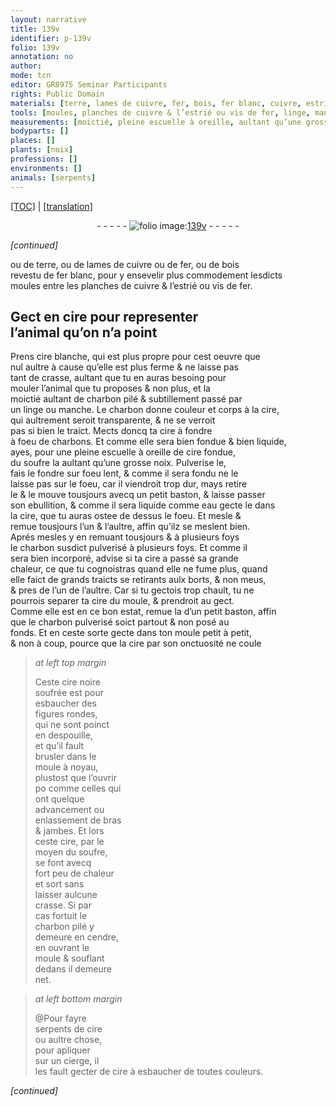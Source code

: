 ```yaml
---
layout: narrative
title: 139v
identifier: p-139v
folio: 139v
annotation: no
author:
mode: tcn
editor: GR8975 Seminar Participants
rights: Public Domain
materials: [terre, lames de cuivre, fer, bois, fer blanc, cuivre, estrié, cire, cire blanche, crasse, charbon pilé, linge, charbon, charbons, soufre, eau, charbon susdict pulverisé, charbon pulverisé, cire noire soufrée, cendre]
tools: [moules, planches de cuivre & l’estrié ou vis de fer, linge, manche, escuelle à oreille, baston, moule, moule à noyau, cierge]
measurements: [moictié, pleine escuelle à oreille, aultant qu’une grosse noix]
bodyparts: []
places: []
plants: [noix]
professions: []
environments: []
animals: [serpents]
---
```


<p><a href="{{ site.baseurl }}/normalized/">[TOC]</a> | <a href="{{ site.baseurl }}/texts/p-139v_tl/" target="_blank">[translation]</a></p><div class="folio" align="center">- - - - - <a href="http://gallica.bnf.fr/ark:/12148/btv1b10500001g/f284.image" target="_blank"><img src="https://cu-mkp.github.io/2017-workshop-edition/assets/photo-icon.png" alt="folio image: " style="display:inline-block; margin-bottom:-3px;"/>139v</a> - - - - - </div>  
 
*[continued]*
  
ou de <span class="m">terre</span>, ou de <span class="m">lames de cuivre</span> ou de <span class="m">fer</span>, ou de <span class="m">bois</span><br/> revestu de <span class="m">fer blanc</span>, pour y ensevelir plus commodem<span class="exp">ent</span> lesdicts<br/> <span class="tl">moules</span> entre les <span class="tl">planches de <span class="m">cuivre</span> & l’<span class="m">estrié</span> ou vis de <span class="m">fer</span></span>.
 
 
  

## Gect en <span class="m">cire</span> pour representer<br/> l’animal qu’on n’a point

 
P<span class="exp">rens</span> <span class="m">cire blanche</span>, qui est plus propre pour cest oeuvre que<br/> nul aultre à cause qu’elle est plus ferme & ne laisse pas<br/> tant de <span class="m">crasse</span>, aultant que tu en auras besoing pour<br/> mouler l’animal que tu proposes & non plus, et la<br/> <span class="ms">moictié</span> aultant de <span class="m">charbon pilé</span> & subtillem<span class="exp">ent</span> passé par<br/> un <span class="tl"><span class="m">linge</span></span> ou <span class="tl">manche</span>. Le <span class="m">charbon</span> donne couleur <span class="add">et corps</span> à la <span class="m">cire</span>,<br/> qui aultrement seroit transparente, & ne se verroit<br/> pas si bien le traict. Mects doncq ta <span class="m">cire</span> à fondre<br/> à foeu de <span class="m">charbons</span>. Et co<span class="exp">mm</span>e elle sera bien fondue & bien liquide,<br/> ayes, pour une <span class="ms">pleine <span class="tl">escuelle à oreille</span></span> de <span class="m">cire</span> fondue,<br/> du <span class="m">soufre</span> <span class="del">la</span> <span class="ms">aultant qu’une grosse <span class="pa">noix</span></span>. Pulverise le,<br/> fais le fondre sur foeu lent, & co<span class="exp">mm</span>e il sera fondu ne le<br/> laisse pas sur le foeu, car il viendroit <span class="add">trop</span> dur, mays retire<br/> le & le mouve tousjours avecq un petit <span class="tl">baston</span>, & laisse passer<br/> son ebullition, & co<span class="exp">mm</span>e il sera liquide co<span class="exp">mm</span>e <span class="m">eau</span> gecte le dans<br/> la <span class="m">cire</span>, que tu auras ostee de dessus le foeu. Et mesle &<br/> remue tousjours l’un & l’aultre, affin qu’ilz se meslent bien.<br/> Aprés mesles y en remuant tousjours & à plusieurs foys<br/> le <span class="m">charbon susdict pulverisé</span> <span class="del">à plusieurs foys</span>. Et co<span class="exp">mm</span>e il<br/> sera bien incorporé, advise si ta <span class="m">cire</span> a passé sa grande<br/> chaleur, ce que tu cognoistras quand elle ne fume plus, quand<br/> elle faict de grands traicts <span class="del"><span class="add">se</span></span> <span class="del">re</span>tirants aulx borts, & non meus,<br/> & pres <span class="del">de</span> l’un de l’aultre. Car si tu gectois trop chault, tu ne<br/> pourrois separer ta <span class="m">cire</span> du <span class="tl">moule</span>, & prendroit au gect.<br/> Co<span class="exp">mm</span>e elle est en ce bon estat, remue la d’u<span class="add"><span class="exp">n</span></span> petit <span class="tl">baston</span>, affin<br/> que le <span class="m">charbon pulverisé</span> soict partout & non posé au<br/> fonds. Et en ceste sorte gecte dans ton <span class="tl">moule</span> petit à petit,<br/> & non à coup, pource que la <span class="m">cire</span> par son onctuosité ne coule
 
> *at left top margin*
> 
> 
>   Ceste <span class="m">cire noire<br/> soufrée</span> est pour<br/> esbaucher des<br/> figures rondes,<br/> qui ne sont poinct<br/> en despouille,<br/> et qu’il fault<br/> brusler dans le<br/> <span class="tl">moule à noyau</span>,<br/> plustost que l’ouvrir<br/> <span class="del">po</span> co<span class="exp">mm</span>e celles qui<br/> ont quelque<br/> advancement ou<br/> enlassem<span class="exp">ent</span> de bras<br/> & jambes. Et lors<br/> ceste <span class="m">cire</span>, par le<br/> moyen du <span class="m">soufre</span>,<br/> se font avecq<br/> fort peu de chaleur<br/> et sort sans<br/> laisser aulcune<br/> <span class="m">crasse</span>. Si par<br/> cas fortuit le<br/> <span class="m">charbon pilé</span> y<br/> demeure en <span class="m">cendre</span>,<br/> en ouvrant le<br/> <span class="tl">moule</span> & soufla<span class="exp">n</span>t<br/> dedans il demeure<br/> net.
 
> *at left bottom margin*
> 
> 
>   @Pour fayre<br/> <span class="al">serpents</span> de <span class="m">cire</span><br/> ou aultre chose,<br/> pour apliquer<br/> sur un <span class="tl">cierge</span>, il<br/> les fault gecter de <span class="m">cire</span> à esbaucher de toutes couleurs.
 
*[continued]*
 

